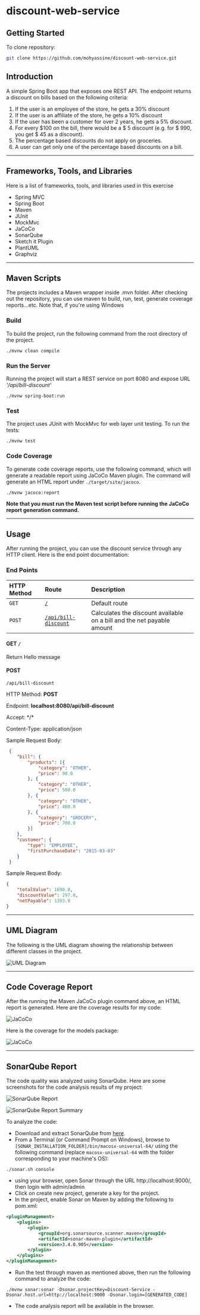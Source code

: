 # discount-web-service

## Getting Started

To clone repository:

```bash
git clone https://github.com/mohyassine/discount-web-service.git
```

## Introduction
A simple Spring Boot app that exposes one REST API. The endpoint  returns a discount on bills based on the following criteria:
1. If the user is an employee of the store, he gets a 30% discount
2. If the user is an affiliate of the store, he gets a 10% discount
3. If the user has been a customer for over 2 years, he gets a 5% discount.
4. For every $100 on the bill, there would be a $ 5 discount (e.g. for $ 990, you get $ 45
as a discount).
5. The percentage based discounts do not apply on groceries.
6. A user can get only one of the percentage based discounts on a bill.

---

## Frameworks, Tools, and Libraries
Here is a list of frameworks, tools, and libraries used in this exercise

* Spring MVC
* Spring Boot
* Maven
* JUnit
* MockMvc
* JaCoCo
* SonarQube
* Sketch it Plugin
* PlantUML
* Graphviz

---

## Maven Scripts
The projects includes a Maven wrapper inside .mvn folder. After checking out the repository, you can use maven to build, run, test, generate coverage reports...etc.
Note that, if you're using Windows

### Build
To build the project, run the following command from the root directory of the project.

```shell script
./mvnw clean compile
```
### Run the Server
Running the project will start a REST service on port 8080 and expose URL _'/api/bill-discount'_

```shell script
./mvnw spring-boot:run
```


### Test
The project uses JUnit with MockMvc for web layer unit testing. To run the tests:

```shell script
./mvnw test
```

### Code Coverage
To generate code coverage reports, use the following command, which will generate a readable report using JaCoCo Maven plugin. 
The command will generate an HTML report under `./target/site/jacoco`.

```shell script
./mvnw jacoco:report
```

**Note that you must run the Maven test script before running the JaCoCo report generation command.**

---

## Usage
After running the project, you can use the discount service through any HTTP client. Here is the end point documentation:

### End Points
|HTTP Method|Route                                                       |Description                                      |
|:----------|:-----------------------------------------------------------|:----------------------------------------------- |
|`GET`      |[`/`](#get)                                                 |Default route                                    |
|`POST`      |[`/api/bill-discount`](#post)                              |Calculates the discount available on a bill and the net payable amount     |


#### GET `/`
Return Hello message

#### POST 
`/api/bill-discount`

HTTP Method: **POST**

Endpoint: **localhost:8080/api/bill-discount**

Accept: \*/\*

Content-Type: application/json

Sample Request Body:
```json
 {
 	"bill": {
 		"products": [{
 			"category": "OTHER",
 			"price": 90.0
 		}, {
 			"category": "OTHER",
 			"price": 500.0
 		}, {
 			"category": "OTHER",
 			"price": 400.0
 		}, {
 			"category": "GROCERY",
 			"price": 700.0
 		}]
 	},
 	"customer": {
 		"type": "EMPLOYEE",
 		"firstPurchaseDate": "2015-03-03"
 	}
 }
```

Sample Request Body:
```json
{
    "totalValue": 1690.0,
    "discountValue": 297.0,
    "netPayable": 1393.0
}
```
---

## UML Diagram
The following is the UML diagram showing the relationship between different classes in the project.

![UML Diagram](/assets/uml_diagram.png 'UML Diagram')

---

## Code Coverage Report
After the running the Maven JaCoCo plugin command above, an HTML report is generated. Here are the coverage results for my code:

![](/assets/code_coverage_all_packages.png 'JaCoCo')

Here is the coverage for the models package:

![](/assets/code_coverage_models_package.png 'JaCoCo')

---

## SonarQube Report
The code quality was analyzed using SonarQube. Here are some screenshots for the code analysis results of my project:

![](/assets/Sonar_report.png 'SonarQube Report')

![](/assets/sonar_report_summary.png 'SonarQube Report Summary')

To analyze the code:
* Download and extract SonarQube from [here](https://www.sonarqube.org/downloads/).
* From a Terminal (or Command Prompt on Windows), browse to `[SONAR_INSTALLATION_FOLDER]/bin/macosx-universal-64/` using the following command (replace `macosx-universal-64` with the folder corresponding to your machine's OS):
```shell script
./sonar.sh console  
```
* using your browser, open Sonar through the URL http://localhost:9000/, then login with admin/admin
* Click on create new project, generate a key for the project.
* In the project, enable Sonar on Maven by adding the following to pom.xml:
```xml
<pluginManagement>
    <plugins>
        <plugin>
            <groupId>org.sonarsource.scanner.maven</groupId>
            <artifactId>sonar-maven-plugin</artifactId>
            <version>3.4.0.905</version>
        </plugin>
    </plugins>
</pluginManagement>
```
* Run the test through maven as mentioned above, then run the following command to analyze the code:
```shell script
./mvnw sonar:sonar -Dsonar.projectKey=Discount-Service -Dsonar.host.url=http://localhost:9000 -Dsonar.login=[GENERATED_CODE]
```
* The code analysis report will be available in the browser.